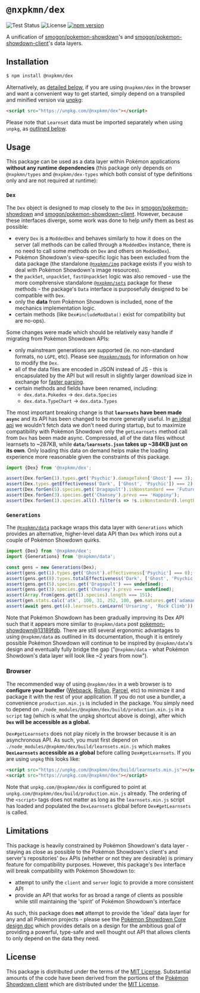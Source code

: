 # `@nxpkmn/dex`

![Test Status](https://github.com/pkmn/ps/workflows/Tests/badge.svg)
![License](https://img.shields.io/badge/License-MIT-blue.svg)
[![npm version](https://img.shields.io/npm/v/@nxpkmn/dex.svg)](https://www.npmjs.com/package/@nxpkmn/dex)

A unification of [smogon/pokemon-showdown](https://github.com/smogon/pokemon-showdown)'s and
[smogon/pokemon-showdown-client](https://github.com/smogon/pokemon-showdown-client)'s data layers.

## Installation

```sh
$ npm install @nxpkmn/dex
```

Alternatively, as [detailed below](#browser), if you are using `@nxpkmn/dex` in the browser and want a
convenient way to get started, simply depend on a transpiled and minified version via
[unpkg](https://unpkg.com/):

```html
<script src="https://unpkg.com/@nxpkmn/dex"></script>
```

Please note that `Learnset` data must be imported separately when using `unpkg`, as
[outlined below]((#browser)).

## Usage

This package can be used as a data layer within Pokémon applications **without any runtime
dependencies** (this package only depends on `@nxpkmn/types` and `@nxpkmn/dex-types` which both consist of
type definitions only and are not required at runtime):

### `Dex`

The `Dex` object is designed to map closely to the `Dex` in
[smogon/pokemon-showdown](https://github.com/smogon/pokemon-showdown) and
[smogon/pokemon-showdown-client](https://github.com/smogon/pokemon-showdown-client). However,
because these interfaces diverge, some work was done to help unify them as best as possible:

- every `Dex` is a `ModdedDex` and behaves similarly to how it does on the server (all methods can
  be called through a `ModdedDex` instance, there is no need to call some methods on `Dex` and
  others on `ModdedDex`).
- Pokémon Showdown's view-specific logic has been excluded from the data package (the standalone
  [`@nxpkmn/img`](../img) package exists if you wish to deal with Pokémon Showdown's image resources).
- the `packSet`, `unpackSet`, `fastUnpackSet` logic was also removed - use the more comphrensive
  standalone [`@nxpkmn/sets`](../sets) package for these methods - the package's `Data` interface is
  purposefully designed to be compatible with `Dex`.
- only the **data** from Pokémon Showdown is included, none of the mechanics implementation logic.
- certain methods (like `Dex#includeModData()` exist for compatibility but are no-ops).

Some changes were made which should be relatively easy handle if migrating from Pokémon Showdown
APIs:

- only mainstream generations are supported (ie. no non-standard formats, no `LGPE`, etc). Please see
  [`@nxpkmn/mods`](../mods) for information on how to modify the `Dex`.
- all of the data files are encoded in JSON instead of JS - this is encapsulated by the API but will
  result in slightly larger download size in exchange for [faster
  parsing](https://github.com/GoogleChromeLabs/json-parse-benchmark).
- certain methods and fields have been renamed, including:
  - `dex.data.Pokedex` → `dex.data.Species`
  - `dex.data.TypeChart` → `dex.data.Types`

The most important breaking change is that **`learnsets` have been made `async`** and its API has
been changed to be more generally useful. In [an ideal api](#limitations) we wouldn't fetch data
we don't need during startup, but to maximize compatibility with Pokémon Showdown only the
`getLearnsets` method call from `Dex` has been made async. Compressed, all of the data files without
learnsets to ~287KB, while **`data/learnsets.json` takes up ~384KB just on its own**. Only loading
this data on demand helps make the loading experience more reasonable given the constraints of this
package.

```ts
import {Dex} from '@nxpkmn/dex';

assert(Dex.forGen(1).types.get('Psychic').damageTaken['Ghost'] === 3);
assert(Dex.types.getEffectiveness('Dark', ['Ghost', 'Psychic']) === 2);
assert(Dex.forGen(5).species.get('Dragapult').isNonstandard === 'Future');
assert(Dex.forGen(3).species.get('Chansey').prevo === 'Happiny');
assert(Dex.forGen(1).species.all().filter(s => !s.isNonstandard).length === 151);
```

### `Generations`

The [`@nxpkmn/data`](../data) package wraps this data layer with `Generations` which  provides an
alternative, higher-level data API than `Dex` which irons out a couple of Pokémon Showdown quirks.

```ts
import {Dex} from '@nxpkmn/dex';
import {Generations} from '@nxpkmn/data';

const gens = new Generations(Dex);
assert(gens.get(1).types.get('Ghost').effectiveness['Psychic'] === 0);
assert(gens.get(8).types.totalEffectiveness('Dark', ['Ghost', 'Psychic']) === 4);
assert(gens.get(5).species.get('Dragapult') === undefined);
assert(gens.get(3).species.get('Chansey').prevo === undefined);
assert(Array.from(gens.get(1).species).length === 151);
assert(gen.stats.calc('atk', 100, 31, 252, 100, gen.natures.get('adamant')) === 328);
assert(await gens.get(4).learnsets.canLearn('Ursaring', 'Rock Climb'));
```

Note that Pokémon Showdown has been gradually improving its Dex API such that it appears more
similar to `@nxpkmn/data` post
[pokemon-showdown@13189fdb](https://github.com/smogon/pokemon-showdown/commit/13189fdb). There are
still several ergonomic advantages to using `@nxpkmn/data` as outlined in its documentation, though it
is entirely possible  Pokémon Showdown will continue to be inspired by `@nxpkmn/data`'s design and
eventually fully bridge the gap ("`@nxpkmn/data` - what Pokémon Showdown's data layer will look like
~2 years from now").

### Browser

The recommended way of using `@nxpkmn/dex` in a web browser is to **configure your bundler**
([Webpack](https://webpack.js.org/), [Rollup](https://rollupjs.org/),
[Parcel](https://parceljs.org/), etc)  to minimize it and package it with the rest of your
application. If you do not use a bundler, a convenience `production.min.js` is included in the
package. You simply need to depend on `./node_modules/@nxpkmn/dex/build/production.min.js` in a
`script` tag (which is what the unpkg shortcut above is doing), after which **`Dex` will be
accessible as a global.**

`Dex#getLearnsets` does not play nicely in the browser because it is an asynchronous API. As such,
you must first depend on `./node_modules/@nxpkmn/dex/build/learnsets.min.js` which makes
**`DexLearnsets` accessible as a global** before calling `Dex#getLearnsets`. If you are using
`unpkg` this looks like:

```html
<script src="https://unpkg.com/@nxpkmn/dex/build/learnsets.min.js"></script>
<script src="https://unpkg.com/@nxpkmn/dex"></script>
```

Note that `unpkg.com/@nxpkmn/dex` is configured to point at
`unpkg.com/@nxpkmn/dex/build/production.min.js` already. The ordering of the `<script>` tags does not
matter as long as the `learnsets.min.js` script has loaded and populated the `DexLearnsets` global
before `Dex#getLearnsets` is called.

## Limitations

This package is heavily constrained by Pokémon Showdown's data layer - staying as close as possible
to the Pokémon Showdown's client's and server's repositories' `Dex` APIs (whether or not they are
desirable) is  primary feature for compatibility purposes. However, this package's `Dex` interface
will break compatibility with Pokémon Showdown to:

- attempt to unify the `client` and `server` logic to provide a more consistent API
- provide an API that works for as broad a range of clients as possible while still maintaining the
 'spirit' of Pokémon Showdown's interface

As such, this package does **not** attempt to provide the 'ideal' data layer for any and all Pokémon
projects - please see the [Pokémon Showdown Core design doc](https://pkmn.cc/ps-core-design) which
provides details on a design for the ambitious goal of providing a powerful, type-safe and well
thought out API that allows clients to only depend on the data they need.

## License

This package is distributed under the terms of the [MIT License](LICENSE). Substantial amounts of
the code have been derived from the portions of the [Pokémon Showdown
client](https://github.com/smogon/pokemon-showdown-client) which are distributed under the [MIT
License](https://github.com/smogon/pokemon-showdown-client/blob/master/src/battle.ts#L6).
